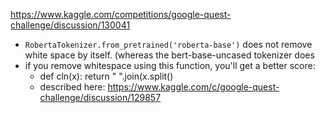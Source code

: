 
https://www.kaggle.com/competitions/google-quest-challenge/discussion/130041
- `RobertaTokenizer.from_pretrained('roberta-base')` does not remove white space by itself. (whereas the bert-base-uncased tokenizer does
- if you remove whitespace using this function, you'll get a better score:
	- def cln(x): return " ".join(x.split()
	- described here: https://www.kaggle.com/c/google-quest-challenge/discussion/129857